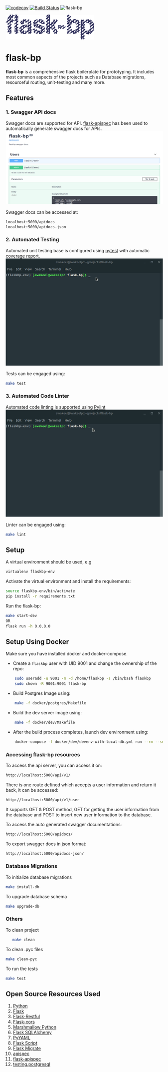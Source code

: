 [![codecov](https://codecov.io/gh/a-wakeel/flask-bp/branch/master/graph/badge.svg)](https://codecov.io/gh/a-wakeel/flask-bp)
[![Build Status](https://travis-ci.com/a-wakeel/flask-bp.svg?branch=master)](https://travis-ci.com/a-wakeel/flask-bp)
![flask-bp](https://github.com/a-wakeel/flask-bp/workflows/flask-bp/badge.svg)

![header](/etc/images/header.png)

# flask-bp
**flask-bp** is a comprehensive flask boilerplate for prototyping. It includes most
common aspects of the projects such as Database migrations, resourceful routing, unit-testing
and many more.

## Features

### 1. Swagger API docs
Swagger docs are supported for API. [flask-apispec](https://github.com/jmcarp/flask-apispec) has been used to 
automatically generate swagger docs for APIs.
![Swagger Docs](/etc/images/apidocs-ss.png)

Swagger docs can be accessed at:
```http request
localhost:5000/apidocs
localhost:5000/apidocs-json
```

### 2. Automated Testing
Automated unit testing base is configured using [pytest](https://docs.pytest.org/en/latest/) with automatic
coverage report.
![Pytest](/etc/images/pytest.gif)

Tests can be engaged using:
```bash
make test
```

### 3. Automated Code Linter
Automated code linting is supported using [Pylint](https://www.pylint.org/)
![Pylint](/etc/images/pylint.gif)

Linter can be engaged using:
```bash
make lint
```

## Setup
A virtual environment should be used, e.g
```bash
virtualenv flaskbp-env
``` 
Activate the virtual environment and install the requirements:
```bash
source flaskbp-env/bin/activate
pip install -r requirements.txt
```
Run the flask-bp:
```bash
make start-dev
OR
flask run -h 0.0.0.0
```

## Setup Using Docker
Make sure you have installed docker and docker-compose.

- Create a `flaskbp` user with UID 9001 and change the ownership of the repo:
```bash
    sudo useradd -u 9001 -m -d /home/flaskbp -s /bin/bash flaskbp
    sudo chown -R 9001:9001 flask-bp
```

- Build Postgres Image using:
```bash
    make -f docker/postgres/Makefile
```

- Build the dev server image using:
```bash
    make -f docker/dev/Makefile
```

- After the build process completes, launch dev environment using:
```bash
    docker-compose -f docker/dev/devenv-with-local-db.yml run --rm --service-ports dev-shell
```

### Accessing flask-bp resources
To access the api server, you can access it on:
```bash
http://localhost:5000/api/v1/
```
There is one route defined which accepts a user information and return it back,
it can be accessed:
```bash
http://localhost:5000/api/v1/user
```
It supports GET & POST method, GET for getting the user information from the database and
POST to insert new user information to the database.

To access the auto generated swagger documentations:
```bash
http://localhost:5000/apidocs/
```

To export swagger docs in json format:
```bash
http://localhost:5000/apidocs-json/
```

### Database Migrations
To initialize  database migrations
```bash
make install-db
```

To upgrade database schema
```bash
make upgrade-db
```

### Others
To clean project
```bash
   make clean
```

To clean .pyc files
```bash
make clean-pyc
```

To run the tests
```bash
make test
```

## Open Source Resources Used
1. [Python](https://www.python.org/downloads/release/python-370/)
2. [Flask](https://github.com/pallets/flask)
3. [Flask-Restful](https://flask-restful.readthedocs.io/en/latest/)
4. [Flask-cors](https://github.com/corydolphin/flask-cors)
5. [Marshmallow Python](https://github.com/marshmallow-code/marshmallow)
6. [Flask SQLAlchemy](https://github.com/mitsuhiko/flask-sqlalchemy)
7. [PyYAML](https://github.com/yaml/pyyaml)
8. [Flask Script](https://github.com/smurfix/flask-script)
9. [Flask Migrate](https://github.com/miguelgrinberg/Flask-Migrate)
10. [apispec](https://github.com/marshmallow-code/apispec)
11. [flask-apispec](https://github.com/jmcarp/flask-apispec)
12. [testing.postgresql](https://github.com/tk0miya/testing.postgresql)

